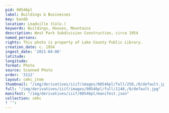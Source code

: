 ```yaml
---
pid: 00546pl
label: Buildings & Businesses
key: bandb
location: Leadville (Colo.)
keywords: Buildings, Houses, Mountains
description: West Park Subdivision Construction, circa 1954
named_persons: 
rights: This photo is property of Lake County Public Library.
creation_date: c. 1954
ingest_date: '2021-04-06'
latitude: 
longitude: 
format: Photo
source: Scanned Photo
order: '3112'
layout: cmhc_item
thumbnail: "/img/derivatives/iiif/images/00546pl/full/250,/0/default.jpg"
full: "/img/derivatives/iiif/images/00546pl/full/1140,/0/default.jpg"
manifest: "/img/derivatives/iiif/00546pl/manifest.json"
collection: cmhc
! '': 
---
```

